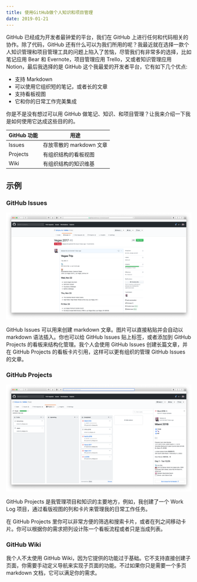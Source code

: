 ```yaml
---
title: 使用GitHub做个人知识和项目管理
date: 2019-01-21
---
```


GitHub 已经成为开发者最钟爱的平台，我们在 GitHub 上进行任何和代码相关的协作。除了代码，GitHub 还有什么可以为我们所用的呢？我最近就在选择一款个人知识管理和项目管理工具的问题上陷入了苦恼，尽管我们有非常多的选择，比如笔记应用 Bear 和 Evernote，项目管理应用 Trello，又或者知识管理应用 Notion，最后我选择的是 GitHub 这个我最爱的开发者平台，它有如下几个优点:

- 支持 Markdown
- 可以使用它组织短的笔记，或者长的文章
- 支持看板视图
- 它和你的日常工作完美集成

你是不是没有想过可以用 GitHub 做笔记、知识、和项目管理？让我来介绍一下我是如何使用它达成这些目的的。

| GitHub 功能 | 用途                     |
| ----------- | ------------------------ |
| Issues      | 存放零散的 markdown 文章 |
| Projects    | 有组织结构的看板视图     |
| Wiki        | 有组织结构的知识维基     |

## 示例

### GitHub Issues

![github-issues](./github-issues.png)

GitHub Issues 可以用来创建 markdown 文章。图片可以直接粘贴并会自动以 markdown 语法插入。你也可以给 GitHub Issues 贴上标签，或者添加到 GitHub Projects 的看板来结构化管理。我个人会使用 GitHub Issues 创建长篇文章，并在 GitHub Projects 的看板卡片引用，这样可以更有组织的管理 GitHub Issues 的文章。

### GitHub Projects

![github-projects](./github-projects.png)

GitHub Projects 是我管理项目和知识的主要地方，例如，我创建了一个 Work Log 项目，通过看版视图的列和卡片来管理我的日常工作任务。

在 GitHub Projects 里你可以非常方便的筛选和搜索卡片，或者在列之间移动卡片。你可以根据你的需求把列设计陈一个看板流程或者只是当成列表。

### GitHub Wiki

我个人不太使用 GitHub Wiki，因为它提供的功能过于基础。它不支持直接创建子页面，你需要手动定义导航来实现子页面的功能。不过如果你只是需要一个多页 markdown 文档，它可以满足你的需求。
